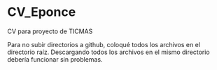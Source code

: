 # CV_Eponce
CV para proyecto de TICMAS

Para no subir directorios a github, coloqué todos los archivos en el directorio raíz. Descargando todos los archivos en el mismo directorio debería funcionar sin problemas.
